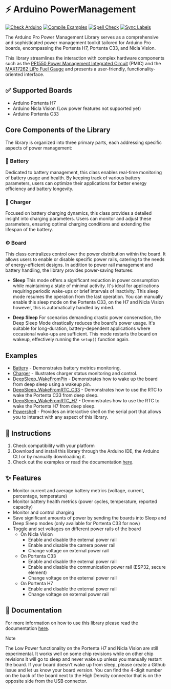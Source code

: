 # ⚡ Arduino PowerManagement

[![Check Arduino](https://github.com/cristidragomir97/Arduino_PowerManagement/actions/workflows/check-arduino.yml/badge.svg)](https://github.com/cristidragomir97/Arduino_PowerManagement/actions/workflows/check-arduino.yml) [![Compile Examples](https://github.com/cristidragomir97/Arduino_PowerManagement/actions/workflows/compile-examples.yml/badge.svg)](https://github.com/cristidragomir97/Arduino_PowerManagement/actions/workflows/compile-examples.yml) [![Spell Check](https://github.com/cristidragomir97/Arduino_PowerManagement/actions/workflows/spell-check.yml/badge.svg)](https://github.com/cristidragomir97/Arduino_PowerManagement/actions/workflows/spell-check.yml) [![Sync Labels](https://github.com/cristidragomir97/Arduino_PowerManagement/actions/workflows/sync-labels.yml/badge.svg)](https://github.com/cristidragomir97/Arduino_PowerManagement/actions/workflows/sync-labels.yml)

The Arduino Pro Power Management Library serves as a comprehensive and sophisticated power management toolkit tailored for Arduino Pro boards, encompassing the Portenta H7, Portenta C33, and Nicla Vision. 

This library streamlines the interaction with complex hardware components such as the [PF1550 Power Management Integrated Circuit](https://www.nxp.com/docs/en/data-sheet/PF1550.pdf) (PMIC) and the [MAX17262 LiPo Fuel Gauge](https://www.analog.com/media/en/technical-documentation/data-sheets/MAX17262.pdf) and presents a user-friendly, functionality-oriented interface.

## ✅ Supported Boards

- Arduino Portenta H7
- Arduino Nicla Vision (Low power features not supported yet)
- Arduino Portenta C33

## Core Components of the Library
The library is organized into three primary parts, each addressing specific aspects of power management:

### 🔋 Battery
Dedicated to battery management, this class enables real-time monitoring of battery usage and health. By keeping track of various battery parameters, users can optimize their applications for better energy efficiency and battery longevity.

### 🔌 Charger
Focused on battery charging dynamics, this class provides a detailed insight into charging parameters. Users can monitor and adjust these parameters, ensuring optimal charging conditions and extending the lifespan of the battery.

### ⚙️ Board
This class centralizes control over the power distribution within the board. It allows users to enable or disable specific power rails, catering to the needs of energy-efficient designs. 
In addition to power rail management and battery handling, the library provides power-saving features:

-  **Sleep**
This mode offers a significant reduction in power consumption while maintaining a state of minimal activity. 
It's ideal for applications requiring periodic wake-ups or brief intervals of inactivity. This sleep mode resumes the operation from the last operation.
You can manually enable this sleep mode on the Portenta C33, on the H7 and Nicla Vision however, this is automatically handled by mbed. 

- **Deep Sleep**
For scenarios demanding drastic power conservation, the Deep Sleep Mode drastically reduces the board's power usage. It's suitable for long-duration, battery-dependent applications where occasional wake-ups are sufficient. This mode restarts the board on wakeup, effectively running the `setup()` function again. 


## Examples 
- [Battery](./examples/Battery/Battery.ino) - Demonstrates battery metrics monitoring.
- [Charger](./examples/Charger/Charger.ino) - Illustrates charger status monitoring and control.
- [DeepSleep_WakeFromPin](./examples/DeepSleep_WakeFromPin/DeepSleep_WakeFromPin.ino) - Demonstrates how to wake up the board from deep sleep using a wakeup pin.
- [DeepSleep_WakeFromRTC_C33](./examples/DeepSleep_WakeFromRTC/DeepSleep_WakeFromRTC_C33.ino) - Demonstrates how to use the RTC to wake the Portenta C33 from deep sleep.
- [DeepSleep_WakeFromRTC_H7](./examples/DeepSleep_WakeFromRTC/DeepSleep_WakeFromRTC_H7.ino) - Demonstrates how to use the RTC to wake the Portenta H7 from deep sleep.
- [Powershell](./examples/Powershell/Powershell.ino) - Provides an interactive shell on the serial port that allows you to interact with any aspect of this library. 

## 👀 Instructions

1. Check compatibility with your platform
2. Download and install this library through the Arduino IDE, the Arduino CLI or by manually downloading it.
3. Check out the examples or read the documentation [here](./docs).


## ✨ Features
- Monitor current and average battery metrics (voltage, current, percentage, temperature)
- Monitor battery health metrics (power cycles, temperature, reported capacity)
- Monitor and control charging
- Save significant amounts of power by sending the boards into Sleep and Deep Sleep modes (only available for Portenta C33 for now)
- Toggle and set voltages on different power rails of the board
    - On Nicla Vision 
        - Enable and disable the external power rail
        - Enable and disable the camera power rail      
        - Change voltage on external power rail
    - On Portenta C33 
        - Enable and disable the external power rail
        - Enable and disable the communication power rail (ESP32, secure element)
        - Change voltage on the external power rail 
    - On Portenta H7
        - Enable and disable the external power rail
        - Change voltage on external power rail

## 📖 Documentation
For more information on how to use this library please read the documentation [here](./docs).

> [!NOTE]  
> The Low Power functionality on the Portenta H7 and Nicla Vision are still experimental. It works well on some chip revisions while on other chip revisions it will go to sleep and never wake up unless you manually restart the board. If your board doesn't wake up from sleep, please create a Github Issue and let us know your board version. You can find the 4-digit number on the back of the board next to the High Density connector that is on the opposite side from the USB connector. 
